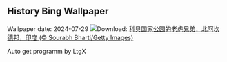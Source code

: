## History Bing Wallpaper
Wallpaper date: 2024-07-29
![](https://www.bing.com/th?id=OHR.CorbettTigers_ZH-CN6927569938_UHD.jpg&w=1000)Download: [科贝国家公园的老虎兄弟，北阿坎德邦，印度 (© Sourabh Bharti/Getty Images)](https://www.bing.com/th?id=OHR.CorbettTigers_ZH-CN6927569938_UHD.jpg)

Auto get programm by LtgX
